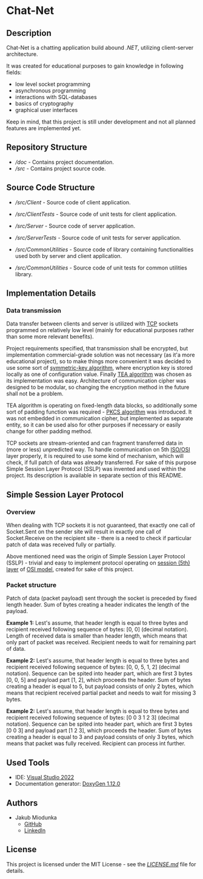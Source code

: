 # Chat-Net

## Description

Chat-Net is a chatting application build abound *.NET*, utilizing client-server architecture.

It was created for educational purposes to gain knowledge in following fields:

* low level socket programming
* asynchronous programming
* interactions with SQL-databases
* basics of cryptography
* graphical user interfaces

Keep in mind, that this project is still under development and not all planned features are implemented yet.

## Repository Structure

* */doc* - Contains project documentation.
* */src* - Contains project source code.

## Source Code Structure

* */src/Client* - Source code of client application.

* */src/ClientTests* - Source code of unit tests for client application.

* */src/Server* - Source code of server application.

* */src/ServerTests* - Source code of unit tests for server application.

* */src/CommonUtilities* - Source code of library containing functionalities used both by server and client application.

* */src/CommonUtilities* - Source code of unit tests for common utilities library.

## Implementation Details

### Data transmission

Data transfer between clients and server is utilized with [TCP](https://en.wikipedia.org/wiki/Transmission_Control_Protocol "Wikipedia article") sockets programmed on relatively low level (mainly for educational purposes rather than some more relevant benefits).

Project requirements specified, that transmission shall be encrypted, but implementation commercial-grade solution was not necessary (as it'a more educational project), so to make things more convenient it was decided to use some sort of [symmetric-key algorithm](https://en.wikipedia.org/wiki/Symmetric-key_algorithm "Wikipedia article"), where encryption key is stored locally as one of configuration value. Finally [TEA algorithm](https://en.wikipedia.org/wiki/Tiny_Encryption_Algorithm "Wikipedia article") was chosen as its implementation was easy. Architecture of communication cipher was designed to be modular, so changing the encryption method in the future shall not be a problem.

TEA algorithm is operating on fixed-length data blocks, so additionally some sort of padding function was required - [PKCS algorithm](https://www.ibm.com/docs/en/zos/2.4.0?topic=rules-pkcs-padding-method "IBM documentation") was introduced. It was not embedded in communication cipher, but implemented as separate entity, so it can be used also for other purposes if necessary or easily change for other padding method.

TCP sockets are stream-oriented and can fragment transferred data in (more or less) unpredicted way. To handle communication on 5th [ISO/OSI](https://en.wikipedia.org/wiki/OSI_model "Wikipedia article") layer properly, it is required to use some kind of mechanism, which will check, if full patch of data was already transferred. For sake of this purpose Simple Session Layer Protocol (SSLP) was invented and used within the project. Its description is available in separate section of this README.

## Simple Session Layer Protocol

### Overview

When dealing with TCP sockets it is not guaranteed, that exactly one call of Socket.Sent on the sender site will result in exactly one call of Socket.Receive on the recipient site - there is a need to check if particular patch of data was received fully or partially.

Above mentioned need was the origin of Simple Session Layer Protocol (SSLP) - trivial and easy to implement protocol operating on [session (5th) layer](https://en.wikipedia.org/wiki/Session_layer "Wikipedia article") of [OSI model](https://en.wikipedia.org/wiki/OSI_model "Wikipedia article"), created for sake of this project.

### Packet structure

Patch of data (packet payload) sent through the socket is preceded by fixed length header. Sum of bytes creating a header indicates the length of the payload.

**Example 1:** Lest's assume, that header length is equal to three bytes and recipient received  following sequence of bytes: [0, 0] (decimal notation). Length of received data is smaller than header length, which means that only part of packet was received. Recipient needs to wait for remaining part of data.

**Example 2:** Lest's assume, that header length is equal to three bytes and recipient received  following sequence of bytes: [0, 0, 5, 1, 2] (decimal notation). Sequence can be spited into header part, which are first 3 bytes [0, 0, 5] and payload part [1, 2], which proceeds the header. Sum of bytes creating a header is equal to 5, but payload consists of only 2 bytes, which means that recipient received partial packet and needs to wait for missing 3 bytes.

**Example 2:** Lest's assume, that header length is equal to three bytes and recipient received  following sequence of bytes: [0 0 3 1 2 3] (decimal notation). Sequence can be spited into header part, which are first 3 bytes [0 0 3] and payload part [1 2 3], which proceeds the header. Sum of bytes creating a header is equal to 3 and payload consists of only 3 bytes, which means that packet was fully received. Recipient can process int further.

## Used Tools

* IDE: [Visual Studio 2022](https://visualstudio.microsoft.com/vs/ "Visual Studio website")
* Documentation generator: [DoxyGen 1.12.0](https://www.doxygen.nl/ "DoxyGen website")

## Authors

* Jakub Miodunka
  * [GitHub](https://github.com/JakubMiodunka "GitHub profile")
  * [LinkedIn](https://www.linkedin.com/in/jakubmiodunka/ "LinkedIn profile")

## License

This project is licensed under the MIT License - see the [*LICENSE.md*](./LICENSE "Licence") file for details.
